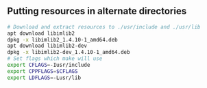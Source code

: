 ## Putting resources in alternate directories

```bash
# Download and extract resources to ./usr/include and ./usr/lib
apt download libimlib2
dpkg -x libimlib2_1.4.10-1_amd64.deb
apt download libimlib2-dev
dpkg -x libimlib2-dev_1.4.10-1_amd64.deb
# Set flags which make will use
export CFLAGS=-Iusr/include
export CPPFLAGS=$CFLAGS
export LDFLAGS=-Lusr/lib
```
<!--stackedit_data:
eyJoaXN0b3J5IjpbNzc3OTQwNTA5XX0=
-->